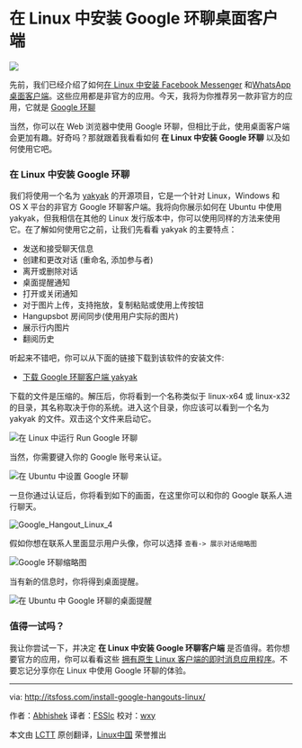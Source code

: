 在 Linux 中安装 Google 环聊桌面客户端
================================================================================

![](http://itsfoss.itsfoss.netdna-cdn.com/wp-content/uploads/2015/07/google-hangouts-header-664x374.jpg)

先前，我们已经介绍了如何[在 Linux 中安装 Facebook Messenger][1] 和[WhatsApp 桌面客户端][2]。这些应用都是非官方的应用。今天，我将为你推荐另一款非官方的应用，它就是 [Google 环聊][3]

当然，你可以在 Web 浏览器中使用 Google 环聊，但相比于此，使用桌面客户端会更加有趣。好奇吗？那就跟着我看看如何 **在 Linux 中安装 Google 环聊** 以及如何使用它吧。

### 在 Linux 中安装 Google 环聊 ###

我们将使用一个名为 [yakyak][4] 的开源项目，它是一个针对 Linux，Windows 和 OS X 平台的非官方 Google 环聊客户端。我将向你展示如何在 Ubuntu 中使用 yakyak，但我相信在其他的 Linux 发行版本中，你可以使用同样的方法来使用它。在了解如何使用它之前，让我们先看看 yakyak 的主要特点：

- 发送和接受聊天信息
- 创建和更改对话 (重命名, 添加参与者)
- 离开或删除对话
- 桌面提醒通知
- 打开或关闭通知
- 对于图片上传，支持拖放，复制粘贴或使用上传按钮
- Hangupsbot 房间同步(使用用户实际的图片) 
- 展示行内图片
- 翻阅历史

听起来不错吧，你可以从下面的链接下载到该软件的安装文件:

- [下载 Google 环聊客户端 yakyak][5]

下载的文件是压缩的。解压后，你将看到一个名称类似于 linux-x64 或 linux-x32 的目录，其名称取决于你的系统。进入这个目录，你应该可以看到一个名为 yakyak 的文件。双击这个文件来启动它。

![在 Linux 中运行 Run Google 环聊](http://itsfoss.itsfoss.netdna-cdn.com/wp-content/uploads/2015/07/Google_Hangout_Linux_3.jpeg)

当然，你需要键入你的 Google 账号来认证。

![在 Ubuntu 中设置 Google 环聊](http://itsfoss.itsfoss.netdna-cdn.com/wp-content/uploads/2015/07/Google_Hangout_Linux_2.jpeg)

一旦你通过认证后，你将看到如下的画面，在这里你可以和你的 Google 联系人进行聊天。

![Google_Hangout_Linux_4](http://itsfoss.itsfoss.netdna-cdn.com/wp-content/uploads/2015/07/Google_Hangout_Linux_4.jpeg)

假如你想在联系人里面显示用户头像，你可以选择 `查看-> 展示对话缩略图`

![Google 环聊缩略图](http://itsfoss.itsfoss.netdna-cdn.com/wp-content/uploads/2015/07/Google_Hangout_Linux_5.jpeg)

当有新的信息时，你将得到桌面提醒。

![在 Ubuntu 中 Google 环聊的桌面提醒](http://itsfoss.itsfoss.netdna-cdn.com/wp-content/uploads/2015/07/Google_Hangout_Linux_1.jpeg)

### 值得一试吗？ ###

我让你尝试一下，并决定 **在 Linux 中安装 Google 环聊客户端** 是否值得。若你想要官方的应用，你可以看看这些 [拥有原生 Linux 客户端的即时消息应用程序][6]。不要忘记分享你在 Linux 中使用 Google 环聊的体验。

--------------------------------------------------------------------------------

via: http://itsfoss.com/install-google-hangouts-linux/

作者：[Abhishek][a]
译者：[FSSlc](https://github.com/FSSlc)
校对：[wxy](https://github.com/wxy)

本文由 [LCTT](https://github.com/LCTT/TranslateProject) 原创翻译，[Linux中国](https://linux.cn/) 荣誉推出

[a]:http://itsfoss.com/author/abhishek/
[1]:http://itsfoss.com/facebook-messenger-linux/
[2]:http://itsfoss.com/whatsapp-linux-desktop/
[3]:http://www.google.com/+/learnmore/hangouts/
[4]:https://github.com/yakyak/yakyak
[5]:https://github.com/yakyak/yakyak
[6]:http://itsfoss.com/best-messaging-apps-linux/
